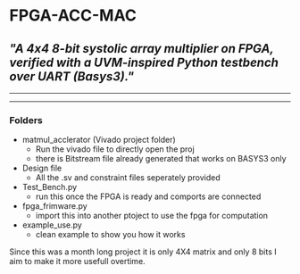 # FPGA-ACC-MAC
## *"A 4x4 8-bit systolic array multiplier on FPGA, verified with a UVM-inspired Python testbench over UART (Basys3)."*

---
---

### Folders 
- matmul_acclerator (Vivado project folder)
  - Run the vivado file to directly open the proj
  - there is Bitstream file already generated that works on BASYS3 only
- Design file
  - All the .sv and constraint files seperately provided 
- Test_Bench.py
  - run this once the FPGA is ready and comports are connected    
- fpga_frimware.py
  - import this into another ptoject to use the fpga for computation
- example_use.py
  - clean example to show you how it works

Since this was a month long project it is only 4X4 matrix and only 8 bits I aim to make it more usefull overtime.  
